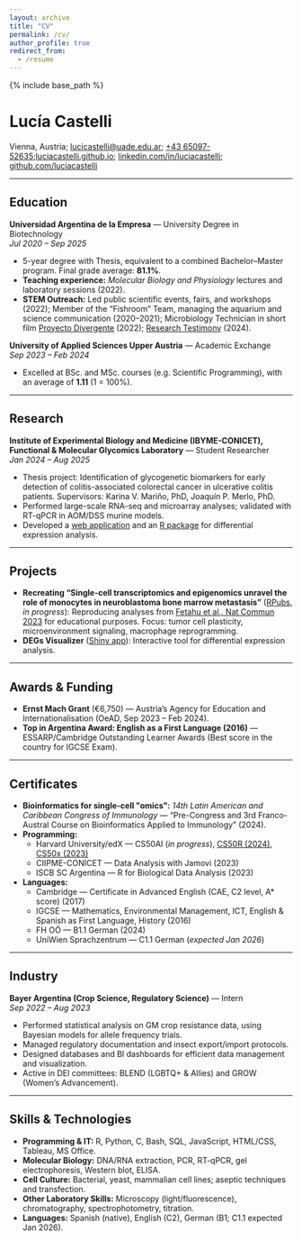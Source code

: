 ```yaml
---
layout: archive
title: "CV"
permalink: /cv/
author_profile: true
redirect_from:
  - /resume
---
```


{% include base_path %}

# Lucía Castelli

Vienna, Austria; [lucicastelli@uade.edu.ar](mailto:lucicastelli@uade.edu.ar); [+43 65097-52635](tel:+436509752635);[luciacastelli.github.io](https://luciacastelli.github.io/); [linkedin.com/in/luciacastelli](https://linkedin.com/in/luciacastelli); [github.com/luciacastelli](https://github.com/luciacastelli)  

---

## Education

**Universidad Argentina de la Empresa** — University Degree in Biotechnology  
*Jul 2020 – Sep 2025*  
- 5-year degree with Thesis, equivalent to a combined Bachelor–Master program. Final grade average: **81.1%**.  
- **Teaching experience:** *Molecular Biology and Physiology* lectures and laboratory sessions (2022).  
- **STEM Outreach:** Led public scientific events, fairs, and workshops (2022); Member of the “Fishroom” Team, managing the aquarium and science communication (2020–2021); Microbiology Technician in short film [Proyecto Divergente](https://www.uade.edu.ar/acerca-de-uade/uade-art/novedades/proyecto-divergente/) (2022); [Research Testimony](https://youtu.be/P8yRJiHbBfw?si=8wvJzR-Xr5_cH5Nz) (2024).  

**University of Applied Sciences Upper Austria** — Academic Exchange  
*Sep 2023 – Feb 2024*  
- Excelled at BSc. and MSc. courses (e.g. Scientific Programming), with an average of **1.11** (1 = 100%).  

---

## Research

**Institute of Experimental Biology and Medicine (IBYME-CONICET), Functional & Molecular Glycomics Laboratory** — Student Researcher  
*Jan 2024 – Aug 2025*  
- Thesis project: Identification of glycogenetic biomarkers for early detection of colitis-associated colorectal cancer in ulcerative colitis patients. Supervisors: Karina V. Mariño, PhD, Joaquín P. Merlo, PhD.  
- Performed large-scale RNA-seq and microarray analyses; validated with RT-qPCR in AOM/DSS murine models.  
- Developed a [web application](https://lcastelli.shinyapps.io/degsv/) and an [R package](https://github.com/luciacastelli/degfind/) for differential expression analysis.  

---

## Projects

- **Recreating “Single-cell transcriptomics and epigenomics unravel the role of monocytes in neuroblastoma bone marrow metastasis”** ([RPubs](https://rpubs.com/lcastelli/neuroblastoma), *in progress*): Reproducing analyses from [Fetahu et al., Nat Commun 2023](https://doi.org/10.1038/s41467-023-39210-0) for educational purposes. Focus: tumor cell plasticity, microenvironment signaling, macrophage reprogramming.  
- **DEGs Visualizer** ([Shiny app](https://lcastelli.shinyapps.io/degsv/)): Interactive tool for differential expression analysis.  

---

## Awards & Funding

- **Ernst Mach Grant** (€6,750) — Austria’s Agency for Education and Internationalisation (OeAD, Sep 2023 – Feb 2024).  
- **Top in Argentina Award: English as a First Language (2016)** — ESSARP/Cambridge Outstanding Learner Awards (Best score in the country for IGCSE Exam).  

---

## Certificates

- **Bioinformatics for single-cell "omics":** *14th Latin American and Caribbean Congress of Immunology* — “Pre-Congress and 3rd Franco-Austral Course on Bioinformatics Applied to Immunology” (2024).  
- **Programming:**  
  - Harvard University/edX — CS50AI (*in progress*), [CS50R (2024)](https://certificates.cs50.io/ee65c598-1031-4f95-ab28-e093af815128.pdf?size=letter), [CS50x (2023)](https://certificates.cs50.io/f257982a-5f14-4557-9092-fcfff13e45a4.pdf?size=letter)  
  - CIIPME-CONICET — Data Analysis with Jamovi (2023)  
  - ISCB SC Argentina — R for Biological Data Analysis (2023)  
- **Languages:**  
  - Cambridge — Certificate in Advanced English (CAE, C2 level, A* score) (2017)  
  - IGCSE — Mathematics, Environmental Management, ICT, English & Spanish as First Language, History (2016)  
  - FH OÖ — B1.1 German (2024)  
  - UniWien Sprachzentrum — C1.1 German (*expected Jan 2026*)  

---

## Industry

**Bayer Argentina (Crop Science, Regulatory Science)** — Intern  
*Sep 2022 – Aug 2023*  
- Performed statistical analysis on GM crop resistance data, using Bayesian models for allele frequency trials.  
- Managed regulatory documentation and insect export/import protocols.  
- Designed databases and BI dashboards for efficient data management and visualization.  
- Active in DEI committees: BLEND (LGBTQ+ & Allies) and GROW (Women’s Advancement).  

---

## Skills & Technologies

- **Programming & IT:** R, Python, C, Bash, SQL, JavaScript, HTML/CSS, Tableau, MS Office.  
- **Molecular Biology:** DNA/RNA extraction, PCR, RT-qPCR, gel electrophoresis, Western blot, ELISA.  
- **Cell Culture:** Bacterial, yeast, mammalian cell lines; aseptic techniques and transfection.  
- **Other Laboratory Skills:** Microscopy (light/fluorescence), chromatography, spectrophotometry, titration.  
- **Languages:** Spanish (native), English (C2), German (B1; C1.1 expected Jan 2026).  
